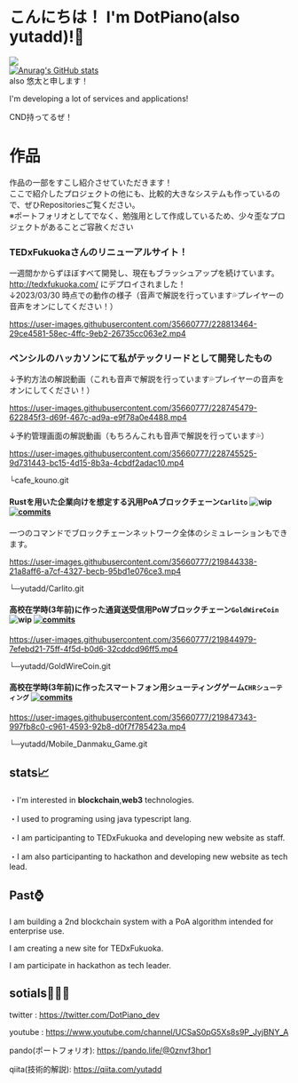# こんにちは！ I'm DotPiano(also yutadd)!👋
![](https://komarev.com/ghpvc/?username=yutadd)  
[![Anurag's GitHub stats](https://github-readme-stats.vercel.app/api?username=yutadd)](https://github.com/anuraghazra/github-readme-stats)  
also 悠太と申します！  

I'm developing a lot of services and applications!

CND持ってるぜ！

# 作品
作品の一部をすこし紹介させていただきます！  
ここで紹介したプロジェクトの他にも、比較的大きなシステムも作っているので、ぜひRepositoriesご覧ください。  
※ポートフォリオとしてでなく、勉強用として作成しているため、少々歪なプロジェクトがあることご容赦ください

### TEDxFukuokaさんのリニューアルサイト！
一週間かからずほぼすべて開発し、現在もブラッシュアップを続けています。
http://tedxfukuoka.com/
にデプロイされました！  
↓2023/03/30 時点での動作の様子（音声で解説を行っています💦プレイヤーの音声をオンにしてください！） 


https://user-images.githubusercontent.com/35660777/228813464-29ce4581-58ec-4ffc-9eb2-26735cc063e2.mp4


### ペンシルのハッカソンにて私がテックリードとして開発したもの

↓予約方法の解説動画（これも音声で解説を行っています💦プレイヤーの音声をオンにしてください！）

https://user-images.githubusercontent.com/35660777/228745479-622845f3-d69f-467c-ad9a-e9f78a0e4488.mp4


↓予約管理画面の解説動画（もちろんこれも音声で解説を行っています💦）

https://user-images.githubusercontent.com/35660777/228745525-9d731443-bc15-4d15-8b3a-4cbdf2adac10.mp4

└cafe_kouno.git
#### Rustを用いた企業向けを想定する汎用PoAブロックチェーン`Carlito`  ![wip](https://img.shields.io/badge/work%20in%20progress-wip-yellow) [![commits](https://badgen.net/github/commits/yutadd/Carlito/master)](https://github.com/yutadd/Carlito/commits/master?icon=github&color=green)
 一つのコマンドでブロックチェーンネットワーク全体のシミュレーションもできます。
 

https://user-images.githubusercontent.com/35660777/219844338-21a8aff6-a7cf-4327-becb-95bd1e076ce3.mp4


└─yutadd/Carlito.git  

#### 高校在学時(3年前)に作った通貨送受信用PoWブロックチェーン`GoldWireCoin`  ![wip](https://img.shields.io/badge/out%20of%20service-out%20of%20service-red) [![commits](https://badgen.net/github/commits/yutadd/GoldWireCoin/master)](https://github.com/yutadd/GoldWireCoin/commits/master?icon=github&color=green)


https://user-images.githubusercontent.com/35660777/219844979-7efebd21-75ff-4f5d-b0d6-32cddcd96ff5.mp4


└─yutadd/GoldWireCoin.git  

#### 高校在学時(3年前)に作ったスマートフォン用シューティングゲーム`CHRシューティング`  [![commits](https://badgen.net/github/commits/yutadd/Mobile_Danmaku_Game/master)](https://github.com/yutadd/Mobile_Danmaku_Game/commits/master?icon=github&color=green)



https://user-images.githubusercontent.com/35660777/219847343-997fb8c0-c961-4593-92b8-d0f7f785423a.mp4



└─yutadd/Mobile_Danmaku_Game.git  


## stats📈  
・I'm interested in **blockchain**,**web3** technologies.  

・I used to programing using java typescript lang.  

・I am participanting to TEDxFukuoka and developing new website as staff.

・I am also participanting to hackathon and developing new website as tech lead.

## Past⌚  

I am building a 2nd blockchain system with a PoA algorithm intended for enterprise use.

I am creating a new site for TEDxFukuoka.

I am participate in hackathon as tech leader.

## sotials🧑‍🤝‍🧑

twitter : https://twitter.com/DotPiano_dev  

youtube : https://www.youtube.com/channel/UCSaS0pG5Xs8s9P_JyjBNY_A  

pando(ポートフォリオ): https://pando.life/@0znvf3hpr1  

qiita(技術的解説): https://qiita.com/yutadd  
